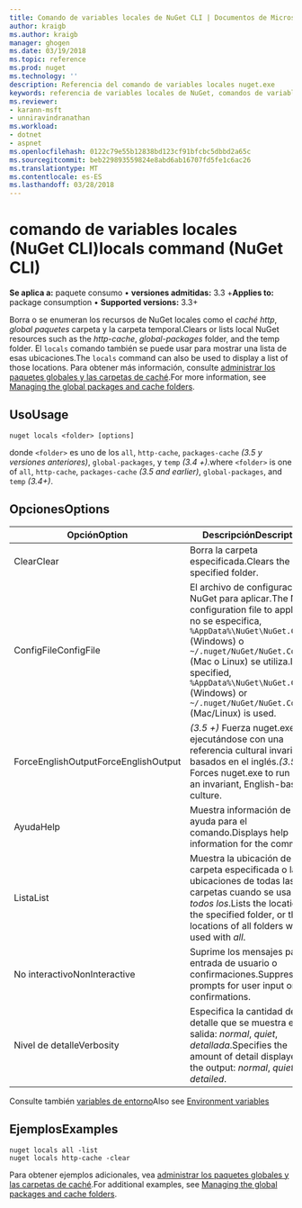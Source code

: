 ```yaml
---
title: Comando de variables locales de NuGet CLI | Documentos de Microsoft
author: kraigb
ms.author: kraigb
manager: ghogen
ms.date: 03/19/2018
ms.topic: reference
ms.prod: nuget
ms.technology: ''
description: Referencia del comando de variables locales nuget.exe
keywords: referencia de variables locales de NuGet, comandos de variables locales
ms.reviewer:
- karann-msft
- unniravindranathan
ms.workload:
- dotnet
- aspnet
ms.openlocfilehash: 0122c79e55b12838bd123cf91bfcbc5dbbd2a65c
ms.sourcegitcommit: beb229893559824e8abd6ab16707fd5fe1c6ac26
ms.translationtype: MT
ms.contentlocale: es-ES
ms.lasthandoff: 03/28/2018
---
```

# <a name="locals-command-nuget-cli"></a><span data-ttu-id="d7065-104">comando de variables locales (NuGet CLI)</span><span class="sxs-lookup"><span data-stu-id="d7065-104">locals command (NuGet CLI)</span></span>

<span data-ttu-id="d7065-105">**Se aplica a:** paquete consumo &bullet; **versiones admitidas:** 3.3 +</span><span class="sxs-lookup"><span data-stu-id="d7065-105">**Applies to:** package consumption &bullet; **Supported versions:** 3.3+</span></span>

<span data-ttu-id="d7065-106">Borra o se enumeran los recursos de NuGet locales como el *caché http*, *global paquetes* carpeta y la carpeta temporal.</span><span class="sxs-lookup"><span data-stu-id="d7065-106">Clears or lists local NuGet resources such as the *http-cache*, *global-packages* folder, and the temp folder.</span></span> <span data-ttu-id="d7065-107">El `locals` comando también se puede usar para mostrar una lista de esas ubicaciones.</span><span class="sxs-lookup"><span data-stu-id="d7065-107">The `locals` command can also be used to display a list of those locations.</span></span> <span data-ttu-id="d7065-108">Para obtener más información, consulte [administrar los paquetes globales y las carpetas de caché](../consume-packages/managing-the-global-packages-and-cache-folders.md).</span><span class="sxs-lookup"><span data-stu-id="d7065-108">For more information, see [Managing the global packages and cache folders](../consume-packages/managing-the-global-packages-and-cache-folders.md).</span></span>

## <a name="usage"></a><span data-ttu-id="d7065-109">Uso</span><span class="sxs-lookup"><span data-stu-id="d7065-109">Usage</span></span>

```cli
nuget locals <folder> [options]
```

<span data-ttu-id="d7065-110">donde `<folder>` es uno de los `all`, `http-cache`, `packages-cache` *(3.5 y versiones anteriores)*, `global-packages`, y `temp` *(3.4 +)*.</span><span class="sxs-lookup"><span data-stu-id="d7065-110">where `<folder>` is one of `all`, `http-cache`, `packages-cache` *(3.5 and earlier)*, `global-packages`, and `temp` *(3.4+)*.</span></span>

## <a name="options"></a><span data-ttu-id="d7065-111">Opciones</span><span class="sxs-lookup"><span data-stu-id="d7065-111">Options</span></span>

| <span data-ttu-id="d7065-112">Opción</span><span class="sxs-lookup"><span data-stu-id="d7065-112">Option</span></span> | <span data-ttu-id="d7065-113">Descripción</span><span class="sxs-lookup"><span data-stu-id="d7065-113">Description</span></span> |
| --- | --- |
| <span data-ttu-id="d7065-114">Clear</span><span class="sxs-lookup"><span data-stu-id="d7065-114">Clear</span></span> | <span data-ttu-id="d7065-115">Borra la carpeta especificada.</span><span class="sxs-lookup"><span data-stu-id="d7065-115">Clears the specified folder.</span></span> |
| <span data-ttu-id="d7065-116">ConfigFile</span><span class="sxs-lookup"><span data-stu-id="d7065-116">ConfigFile</span></span> | <span data-ttu-id="d7065-117">El archivo de configuración de NuGet para aplicar.</span><span class="sxs-lookup"><span data-stu-id="d7065-117">The NuGet configuration file to apply.</span></span> <span data-ttu-id="d7065-118">Si no se especifica, `%AppData%\NuGet\NuGet.Config` (Windows) o `~/.nuget/NuGet/NuGet.Config` (Mac o Linux) se utiliza.</span><span class="sxs-lookup"><span data-stu-id="d7065-118">If not specified, `%AppData%\NuGet\NuGet.Config` (Windows) or `~/.nuget/NuGet/NuGet.Config` (Mac/Linux) is used.</span></span>|
| <span data-ttu-id="d7065-119">ForceEnglishOutput</span><span class="sxs-lookup"><span data-stu-id="d7065-119">ForceEnglishOutput</span></span> | <span data-ttu-id="d7065-120">*(3.5 +)*  Fuerza nuget.exe ejecutándose con una referencia cultural invariable, basados en el inglés.</span><span class="sxs-lookup"><span data-stu-id="d7065-120">*(3.5+)* Forces nuget.exe to run using an invariant, English-based culture.</span></span> |
| <span data-ttu-id="d7065-121">Ayuda</span><span class="sxs-lookup"><span data-stu-id="d7065-121">Help</span></span> | <span data-ttu-id="d7065-122">Muestra información de ayuda para el comando.</span><span class="sxs-lookup"><span data-stu-id="d7065-122">Displays help information for the command.</span></span> |
| <span data-ttu-id="d7065-123">Lista</span><span class="sxs-lookup"><span data-stu-id="d7065-123">List</span></span> | <span data-ttu-id="d7065-124">Muestra la ubicación de la carpeta especificada o las ubicaciones de todas las carpetas cuando se usa con *todos los*.</span><span class="sxs-lookup"><span data-stu-id="d7065-124">Lists the location of the specified folder, or the locations of all folders when used with *all*.</span></span> |
| <span data-ttu-id="d7065-125">No interactivo</span><span class="sxs-lookup"><span data-stu-id="d7065-125">NonInteractive</span></span> | <span data-ttu-id="d7065-126">Suprime los mensajes para la entrada de usuario o confirmaciones.</span><span class="sxs-lookup"><span data-stu-id="d7065-126">Suppresses prompts for user input or confirmations.</span></span> |
| <span data-ttu-id="d7065-127">Nivel de detalle</span><span class="sxs-lookup"><span data-stu-id="d7065-127">Verbosity</span></span> | <span data-ttu-id="d7065-128">Especifica la cantidad de detalle que se muestra en la salida: *normal*, *quiet*, *detallada*.</span><span class="sxs-lookup"><span data-stu-id="d7065-128">Specifies the amount of detail displayed in the output: *normal*, *quiet*, *detailed*.</span></span> |

<span data-ttu-id="d7065-129">Consulte también [variables de entorno](cli-ref-environment-variables.md)</span><span class="sxs-lookup"><span data-stu-id="d7065-129">Also see [Environment variables](cli-ref-environment-variables.md)</span></span>

## <a name="examples"></a><span data-ttu-id="d7065-130">Ejemplos</span><span class="sxs-lookup"><span data-stu-id="d7065-130">Examples</span></span>

```cli
nuget locals all -list
nuget locals http-cache -clear
```

<span data-ttu-id="d7065-131">Para obtener ejemplos adicionales, vea [administrar los paquetes globales y las carpetas de caché](../consume-packages/managing-the-global-packages-and-cache-folders.md).</span><span class="sxs-lookup"><span data-stu-id="d7065-131">For additional examples, see [Managing the global packages and cache folders](../consume-packages/managing-the-global-packages-and-cache-folders.md).</span></span>
